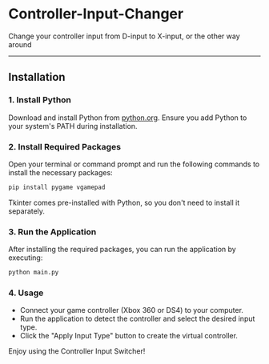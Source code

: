 # Controller-Input-Changer
Change your controller input from D-input to X-input, or the other way around

---

## Installation

### 1. Install Python

Download and install Python from [python.org](https://www.python.org/downloads/). Ensure you add Python to your system's PATH during installation.

### 2. Install Required Packages

Open your terminal or command prompt and run the following commands to install the necessary packages:

```bash
pip install pygame vgamepad
```
Tkinter comes pre-installed with Python, so you don't need to install it separately.

### 3. Run the Application
After installing the required packages, you can run the application by executing:

```bash
python main.py
```

### 4. Usage

- Connect your game controller (Xbox 360 or DS4) to your computer.
- Run the application to detect the controller and select the desired input type.
- Click the "Apply Input Type" button to create the virtual controller.

Enjoy using the Controller Input Switcher!

